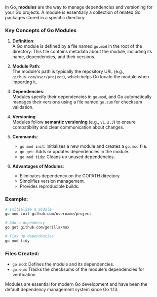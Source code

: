 In Go, **modules** are the way to manage dependencies and versioning for your Go projects. A module is essentially a collection of related Go packages stored in a specific directory. 

### Key Concepts of Go Modules

1. **Definition**:  
   A Go module is defined by a file named `go.mod` in the root of the directory. This file contains metadata about the module, including its name, dependencies, and their versions.

2. **Module Path**:  
   The module's path is typically the repository URL (e.g., `github.com/user/project`), which helps Go locate the module when importing it.

3. **Dependencies**:  
   Modules specify their dependencies in `go.mod`, and Go automatically manages their versions using a file named `go.sum` for checksum validation.

4. **Versioning**:  
   Modules follow **semantic versioning** (e.g., `v1.2.3`) to ensure compatibility and clear communication about changes.

5. **Commands**:  
   - `go mod init`: Initializes a new module and creates a `go.mod` file.  
   - `go get`: Adds or updates dependencies in the module.  
   - `go mod tidy`: Cleans up unused dependencies.  

6. **Advantages of Modules**:
   - Eliminates dependency on the GOPATH directory.
   - Simplifies version management.
   - Provides reproducible builds.

### Example:
```bash
# Initialize a module
go mod init github.com/username/project

# Add a dependency
go get github.com/gorilla/mux

# Tidy up dependencies
go mod tidy
```

### Files Created:
- `go.mod`: Defines the module and its dependencies.
- `go.sum`: Tracks the checksums of the module's dependencies for verification. 

Modules are essential for modern Go development and have been the default dependency management system since Go 1.13.